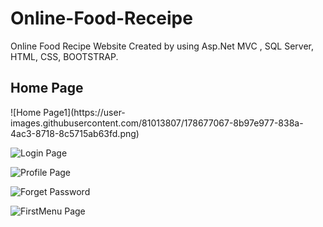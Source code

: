 # Online-Food-Receipe
Online Food Recipe Website Created by using Asp.Net MVC , SQL Server, HTML, CSS, BOOTSTRAP.

<h2><b>Home Page</b></h2>
![Home Page1](https://user-images.githubusercontent.com/81013807/178677067-8b97e977-838a-4ac3-8718-8c5715ab63fd.png)

![Login Page](https://user-images.githubusercontent.com/81013807/178677509-fd5eaa21-a5bb-4150-b140-f6f5fcdbda82.png)

![Profile Page](https://user-images.githubusercontent.com/81013807/178677571-7b90d71a-6f89-4618-ac23-76448ed024ca.png)

![Forget Password](https://user-images.githubusercontent.com/81013807/178677628-f0806694-8984-4013-b6f1-31da4da5adaa.png)

![FirstMenu Page](https://user-images.githubusercontent.com/81013807/178677751-72a76b13-f3a4-4565-bbe4-617fed0d300f.png)
